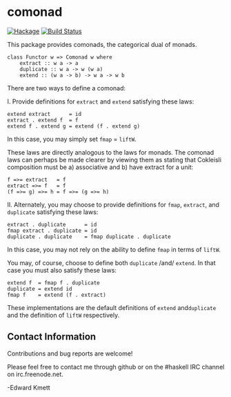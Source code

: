 comonad
=======

[![Hackage](https://img.shields.io/hackage/v/comonad.svg)](https://hackage.haskell.org/package/comonad) [![Build Status](https://secure.travis-ci.org/ekmett/comonad.png?branch=master)](http://travis-ci.org/ekmett/comonad)

This package provides comonads, the categorical dual of monads.

    class Functor w => Comonad w where
        extract :: w a -> a
        duplicate :: w a -> w (w a)
        extend :: (w a -> b) -> w a -> w b

There are two ways to define a comonad:

I. Provide definitions for `extract` and `extend` satisfying these laws:

    extend extract      = id
    extract . extend f  = f
    extend f . extend g = extend (f . extend g)

In this case, you may simply set `fmap` = `liftW`.

These laws are directly analogous to the laws for monads. The comonad laws can
perhaps be made clearer by viewing them as stating that Cokleisli composition
must be a) associative and b) have extract for a unit:

    f =>= extract   = f
    extract =>= f   = f
    (f =>= g) =>= h = f =>= (g =>= h)

II. Alternately, you may choose to provide definitions for `fmap`,
`extract`, and `duplicate` satisfying these laws:

    extract . duplicate      = id
    fmap extract . duplicate = id
    duplicate . duplicate    = fmap duplicate . duplicate

In this case, you may not rely on the ability to define `fmap` in
terms of `liftW`.

You may, of course, choose to define both `duplicate` /and/ `extend`.
In that case you must also satisfy these laws:

    extend f  = fmap f . duplicate
    duplicate = extend id
    fmap f    = extend (f . extract)

These implementations are the default definitions of `extend` and`duplicate` and
the definition of `liftW` respectively.

Contact Information
-------------------

Contributions and bug reports are welcome!

Please feel free to contact me through github or on the #haskell IRC channel on irc.freenode.net.

-Edward Kmett
